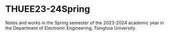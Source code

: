 # THUEE23-24Spring
Notes and works in the Spring semester of the 2023-2024 academic year in the Department of Electronic Engineering, Tsinghua University.
